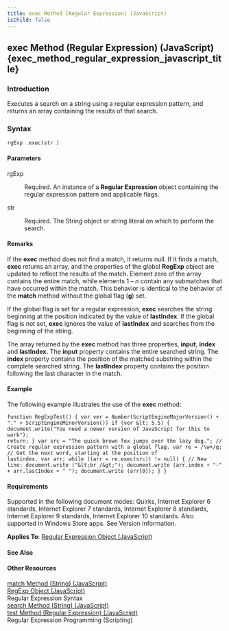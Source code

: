 ```yaml
---
title: exec Method (Regular Expression) (JavaScript)
isChild: false
---
```


## exec Method (Regular Expression) (JavaScript) {exec_method_regular_expression_javascript_title}

### Introduction 

 Executes a search on a string using a regular expression pattern, and returns an array containing the results of that search.

### Syntax 

```
rgExp .exec(str )
```

#### Parameters 

<div id="sectionSection0" class="section" name="collapseableSection" style="" expanded="true">
  <dl class="authored">
    <dt>
      <span class="parameter" sdata="paramReference" xmlns:util="util">rgExp</span>
    </dt>
    <dd>
      <p xmlns:util="util">
        Required. An instance of a <b>Regular Expression</b> object containing the regular expression pattern and applicable flags.
      </p>
    </dd>
    <dt>
      <span class="parameter" sdata="paramReference" xmlns:util="util">str</span>
    </dt>
    <dd>
      <p xmlns:util="util">
        Required. The <span sdata="langKeyword" value="String"><span class="keyword">String</span></span> object or string literal on which to perform the search.
      </p>
    </dd>
  </dl>
</div>

#### Remarks 

<div id="languageReferenceRemarksSection" class="section" name="collapseableSection" style="">
  <p xmlns:util="util">
    If the <b>exec</b> method does not find a match, it returns <span sdata="langKeyword" value="null"><span class="keyword">null</span></span>. If it finds a match, <b>exec</b> returns an array, and
    the properties of the global <b>RegExp</b> object are updated to reflect the results of the match. Element zero of the array contains the entire match, while elements 1 &#8211; <i>n</i> contain
    any submatches that have occurred within the match. This behavior is identical to the behavior of the <b>match</b> method without the global flag (<b>g</b>) set.
  </p>
  <p xmlns:util="util">
    If the global flag is set for a regular expression, <b>exec</b> searches the string beginning at the position indicated by the value of <b>lastIndex</b>. If the global flag is not set,
    <b>exec</b> ignores the value of <b>lastIndex</b> and searches from the beginning of the string.
  </p>
  <p xmlns:util="util">
    The array returned by the <b>exec</b> method has three properties, <b>input</b>, <b>index</b> and <b>lastIndex.</b> The <b>input</b> property contains the entire searched string. The <b>index</b>
    property contains the position of the matched substring within the complete searched string. The <b>lastIndex</b> property contains the position following the last character in the match.
  </p>
</div>

#### Example 

<p xmlns:util="util">
  The following example illustrates the use of the <b>exec</b> method:
</p>

```
function RegExpTest() { var ver = Number(ScriptEngineMajorVersion() + "." + ScriptEngineMinorVersion()) if (ver &lt; 5.5) { document.write("You need a newer version of JavaScript for this to work");
return; } var src = "The quick brown fox jumps over the lazy dog."; // Create regular expression pattern with a global flag. var re = /\w+/g; // Get the next word, starting at the position of
lastindex. var arr; while ((arr = re.exec(src)) != null) { // New line: document.write ("&lt;br /&gt;"); document.write (arr.index + "-" + arr.lastIndex + " "); document.write (arr[0]); } }
```

#### Requirements 

<div id="requirementsTitleSection" class="section" name="collapseableSection" style="">
  <p xmlns:util="util"></p>
  <p>
    Supported in the following document modes: Quirks, Internet Explorer 6 standards, Internet Explorer 7 standards, Internet Explorer 8 standards, Internet Explorer 9 standards, Internet Explorer 10
    standards. Also supported in Windows Store apps. See Version Information.
  </p>
  <p xmlns:util="util">
    <b>Applies To</b>: <span sdata="link"><a href="346aa83e-a045-47ea-acae-b42c7b121534.htm">Regular Expression Object (JavaScript)</a></span>
  </p>
</div>

#### See Also 

<div id="seeAlsoSection" class="section" name="collapseableSection" style="">
  <h4 class="subHeading">
    Other Resources
  </h4>
  <div class="seeAlsoStyle">
    <span sdata="link" xmlns:util="util"><a href="eda9ad27-4f9b-4cb1-8345-a0ae85979ca0.htm">match Method (String) (JavaScript)</a></span>
  </div>
  <div class="seeAlsoStyle">
    <span sdata="link" xmlns:util="util"><a href="7f6b1073-8cbb-49ed-94b6-56833ba663c5.htm">RegExp Object (JavaScript)</a></span>
  </div>
  <div class="seeAlsoStyle">
    <span sdata="link" xmlns:util="util">Regular Expression Syntax</span>
  </div>
  <div class="seeAlsoStyle">
    <span sdata="link" xmlns:util="util"><a href="1cae0fbc-3319-4327-ba4e-d5fa2c4a9ba0.htm">search Method (String) (JavaScript)</a></span>
  </div>
  <div class="seeAlsoStyle">
    <span sdata="link" xmlns:util="util"><a href="4f4b6e39-cb1a-4be9-a66f-7b846075580d.htm">test Method (Regular Expression) (JavaScript)</a></span>
  </div>
  <div class="seeAlsoStyle">
    <span sdata="link" xmlns:util="util">Regular Expression Programming (Scripting)</span>
  </div>
</div>

